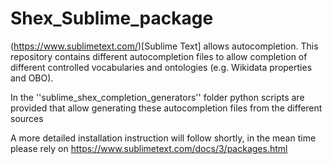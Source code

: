 # Shex_Sublime_package
(https://www.sublimetext.com/)[Sublime Text] allows autocompletion. This repository contains different autocompletion files to allow completion of different
controlled vocabularies and ontologies (e.g. Wikidata properties and OBO).

In the ''sublime_shex_completion_generators'' folder python scripts are provided that allow generating these autocompletion files from 
the different sources

A more detailed installation instruction will follow shortly, in the mean time please rely on https://www.sublimetext.com/docs/3/packages.html
